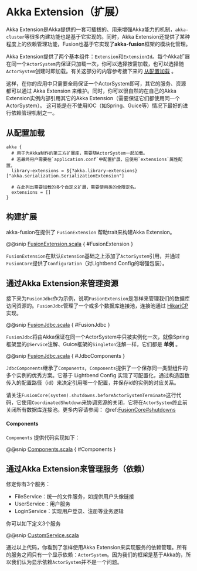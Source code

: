 # Akka Extension（扩展）

Akka Extension是Akka提供的一套可插拔的、用来增强Akka能力的机制，`akka-cluster`等很多内建功能也是基于它实现的。同时，Akka Extension还提供了某种程度上的依赖管理功能，Fusion也基于它实现了**akka-fusion**框架的模块化管理。

Akka Extension提供了两个基本组件：`Extension`和`ExtensionId`。每个Akka扩展在同一个`ActorSystem`内保证只加载一次，你可以选择按需加载，也可以选择随`ActorSystem`创建时即加载。有关这部分的内容参考接下来的 [从配置加载](#从配置加载) 。

这样，在你的应用中只需要全局保证一个ActorSystem即可，其它的服务、资源都可以通过 Akka Extension 来维护。同时，你可以很自然的在自己的Akka Extension实例内部引用其它的Akka Extension（需要保证它们都使用同一个ActorSystem）。
这可能是在不使用IOC（如Spring、Guice等）情况下最好的进行依赖管理机制之一。

## 从配置加载

```hocon
akka {
  # 用于为Akka制作的第三方扩展库，需要随ActorSystem一起加载。
  # 若最终用户需要在`application.conf`中配置扩展，应使用`extensions`属性配置。
  library-extensions = ${?akka.library-extensions} ["akka.serialization.SerializationExtension"]

  # 在此列出需要加载的多个自定义扩展，需要使用类的全限定名。
  extensions = []
}
```

## 构建扩展

akka-fusion在提供了 `FusionExtension` 帮助trait来构建Akka Extension。

@@snip [FusionExtension.scala](../../../../../fusion-core/src/main/scala/fusion/core/extension/FusionExtension.scala) { #FusionExtension }

`FusionExtension`在默认`Extension`基础之上添加了`ActorSystem`引用，并通过`FusionCore`提供了`Configuration`（对Lightbend Config的增强包装）。

## 通过Akka Extension来管理资源

接下来为`FusionJdbc`作为示例，说明`FusionExtension`是怎样来管理我们的数据库访问资源的。`FusionJdbc`管理了一个或多个数据库连接池，连接池通过 [HikariCP](https://github.com/brettwooldridge/HikariCP) 实现。

@@snip [FusionJdbc.scala](../../../../../fusion-jdbc/src/main/scala/fusion/jdbc/FusionJdbc.scala) { #FusionJdbc }

`FusionJdbc`将由Akka保证在同一个ActorSystem中只被实例化一次，就像Spring框架里的`@Service`注解、Guice框架的`Singleton`注解一样，它们都是 **单例** 。

@@snip [FusionJdbc.scala](../../../../../fusion-jdbc/src/main/scala/fusion/jdbc/FusionJdbc.scala) { #JdbcComponents }

`JdbcComponents`继承了`Components`，`Components`提供了一个保存同一类型组件的多个实例的优秀方案。它基于 Lightbend Config 实现了可配置化，通过构造函数传入的配置路径（id）来决定引用哪一个配置，并保存id的实例的对应关系。

请关注`FusionCore(system).shutdowns.beforeActorSystemTerminate`这行代码，它使用`CoordinatedShutdown`来协调资源的关闭，它将在`ActorSystem`终止前关闭所有数据库连接池。更多内容请参阅： @ref:[FusionCore#shutdowns](./fusion-core.md#shutdowns)

#### Components

`Components` 提供代码实现如下：

@@snip [Components.scala](../../../../../fusion-common/src/main/scala/fusion/common/component/Components.scala) { #Components }

## 通过Akka Extension来管理服务（依赖）

修定你有3个服务：

- FileService：统一的文件服务，如提供用户头像链接
- UserService：用户服务
- LoginService：实现用户登录、注册等业务逻辑

你可以如下定义3个服务

@@snip [CustomService.scala](../../../main/scala/docs/extension/customservice/CustomService.scala)

通过以上代码，你看到了怎样使用Akka Extension来实现服务的依赖管理。所有的服务之间只有一个显示依赖：`ActorSystem`。因为我们的框架是基于Akka的，所以我们认为显示依赖`ActorSystem`并不是一个问题。
